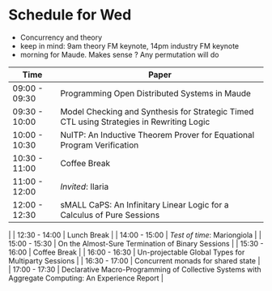 # Schedule for Wed

- Concurrency and theory
- keep in mind: 9am theory FM keynote, 14pm industry FM keynote
- morning for Maude. Makes sense ? Any permutation will do

| Time |  Paper |
|------|-------|
| 09:00 - 09:30  | Programming Open Distributed Systems in Maude|
| 09:30 - 10:00  | Model Checking and Synthesis for Strategic Timed CTL using Strategies in Rewriting Logic |
| 10:00 - 10:30  | NuITP: An Inductive Theorem Prover for Equational Program Verification|
| 10:30 - 11:00  | Coffee Break |
| 11:00 - 12:00  |  _Invited_: Ilaria |
| 12:00 - 12:30  | sMALL CaPS: An Infinitary Linear Logic for a Calculus of Pure Sessions
 |
| 12:30 - 14:00  | Lunch Break |
| 14:00 - 15:00  | _Test of time_: Mariongiola  |
| 15:00 - 15:30  | On the Almost-Sure Termination of Binary Sessions |
| 15:30 - 16:00  | Coffee Break |
| 16:00 - 16:30  | Un-projectable Global Types for Multiparty Sessions |
| 16:30 - 17:00  | Concurrent monads for shared state |
| 17:00 - 17:30  | Declarative Macro-Programming of Collective Systems with Aggregate Computing: An Experience Report |

